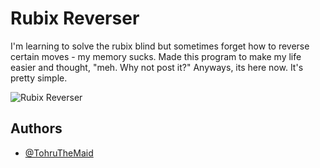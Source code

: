 # Rubix Reverser
I'm learning to solve the rubix blind but sometimes forget how to reverse certain moves - my memory sucks. Made this program to make my life easier and thought, "meh. Why not post it?" Anyways, its here now. It's pretty simple.

![Rubix Reverser](https://cdn.discordapp.com/attachments/993143061477605468/994291678158532628/unknown.png)




## Authors

- [@TohruTheMaid](https://github.com/TohruTheMaid)

